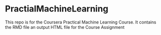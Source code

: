 # PractialMachineLearning
This repo is for the Coursera Practical Machine Learning Course.  It contains the RMD file an output HTML file for the Course Assignment
